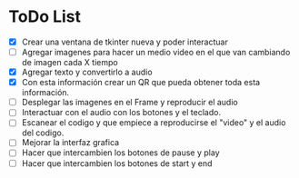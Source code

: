 # ToDo List
- [x] Crear una ventana de tkinter nueva y poder interactuar 
- [ ] Agregar imagenes para hacer un medio video en el que van cambiando de imagen cada X tiempo
- [x] Agregar texto y convertirlo a audio
- [x] Con esta información crear un QR que pueda obtener toda esta información.
- [ ] Desplegar las imagenes en el Frame y reproducir el audio
- [ ] Interactuar con el audio con los botones y el teclado.
- [ ] Escanear el codigo y que empiece a reproducirse el "video" y el audio del codigo.
- [ ] Mejorar la interfaz grafica
- [ ] Hacer que intercambien los botones de pause y play
- [ ] Hacer que intercambien los botones de start y end
